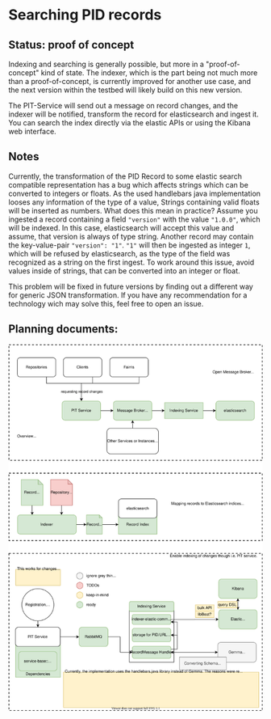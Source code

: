 # Searching PID records

## Status: proof of concept

Indexing and searching is generally possible, but more in a "proof-of-concept" kind of state. The indexer, which is the part being not much more than a proof-of-concept, is currently improved for another use case, and the next version within the testbed will likely build on this new version.

The PIT-Service will send out a message on record changes, and the indexer will be notified, transform the record for elasticsearch and ingest it. You can search the index directly via the elastic APIs or using the Kibana web interface.

## Notes

Currently, the transformation of the PID Record to some elastic search compatible representation has a bug which affects strings which can be converted to integers or floats. As the used handlebars java implementation looses any information of the type of a value, Strings containing valid floats will be inserted as numbers. What does this mean in practice? Assume you ingested a record containing a field `"version"` with the value `"1.0.0"`, which will be indexed. In this case, elasticsearch will accept this value and assume, that version is always of type string. Another record may contain the key-value-pair `"version": "1"`. `"1"` will then be ingested as integer `1`, which will be refused by elasticsearch, as the type of the field was recognized as a string on the first ingest. To work around this issue, avoid values inside of strings, that can be converted into an integer or float.

This problem will be fixed in future versions by finding out a different way for generic JSON transformation. If you have any recommendation for a technology wich may solve this, feel free to open an issue.

## Planning documents:

![](images/usecase_indexing.drawio.svg)

